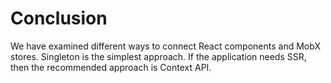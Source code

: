 # Conclusion

We have examined different ways to connect React components and MobX stores. Singleton is the simplest approach. If the application needs SSR, then the recommended approach is Context API.
